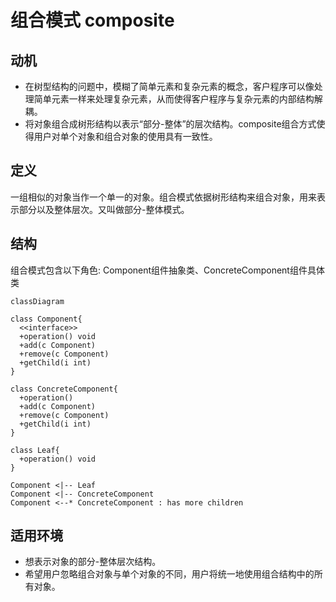 # 组合模式 composite

## 动机
- 在树型结构的问题中，模糊了简单元素和复杂元素的概念，客户程序可以像处理简单元素一样来处理复杂元素，从而使得客户程序与复杂元素的内部结构解耦。
- 将对象组合成树形结构以表示“部分-整体”的层次结构。composite组合方式使得用户对单个对象和组合对象的使用具有一致性。

## 定义
一组相似的对象当作一个单一的对象。组合模式依据树形结构来组合对象，用来表示部分以及整体层次。又叫做部分-整体模式。

## 结构
组合模式包含以下角色: Component组件抽象类、ConcreteComponent组件具体类

```mermaid
classDiagram

class Component{
  <<interface>>
  +operation() void
  +add(c Component)
  +remove(c Component)
  +getChild(i int)
}

class ConcreteComponent{
  +operation()
  +add(c Component)
  +remove(c Component)
  +getChild(i int)
}

class Leaf{
  +operation() void
}

Component <|-- Leaf
Component <|-- ConcreteComponent
Component <--* ConcreteComponent : has more children

```

## 适用环境
- 想表示对象的部分-整体层次结构。
- 希望用户忽略组合对象与单个对象的不同，用户将统一地使用组合结构中的所有对象。